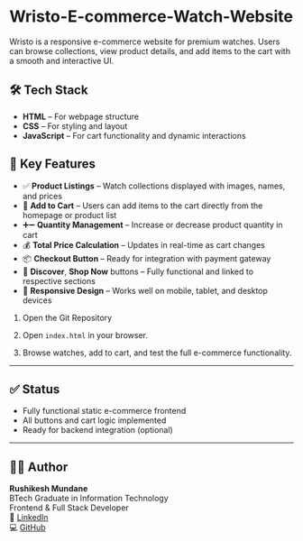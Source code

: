 # Wristo-E-commerce-Watch-Website
Wristo is a responsive e-commerce website for premium watches. Users can browse collections, view product details, and add items to the cart with a smooth and interactive UI.

## 🛠️ Tech Stack

- **HTML** – For webpage structure  
- **CSS** – For styling and layout  
- **JavaScript** – For cart functionality and dynamic interactions

## 🎯 Key Features

- ✅ **Product Listings** – Watch collections displayed with images, names, and prices  
- 🛒 **Add to Cart** – Users can add items to the cart directly from the homepage or product list  
- ➕➖ **Quantity Management** – Increase or decrease product quantity in cart  
- 💰 **Total Price Calculation** – Updates in real-time as cart changes  
- 📦 **Checkout Button** – Ready for integration with payment gateway  
- 🔘 **Discover**, **Shop Now** buttons – Fully functional and linked to respective sections  
- 📱 **Responsive Design** – Works well on mobile, tablet, and desktop devices



1. Open the Git Repository

2. Open `index.html` in your browser.

3. Browse watches, add to cart, and test the full e-commerce functionality.

---

## ✅ Status

- Fully functional static e-commerce frontend  
- All buttons and cart logic implemented  
- Ready for backend integration (optional)

---

## 👨‍💻 Author

**Rushikesh Mundane**  
BTech Graduate in Information Technology  
Frontend & Full Stack Developer  
🔗 [LinkedIn](https://www.linkedin.com/in/rushikesh-mundane)  
💻 [GitHub](https://github.com/RushikeshMundane)



  
